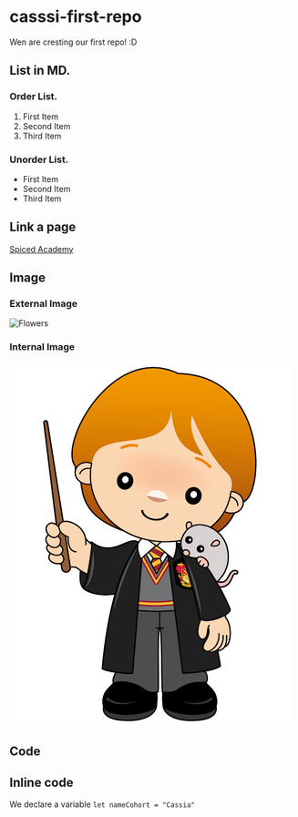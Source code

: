 # casssi-first-repo
Wen are cresting our first repo! :D

## List in MD.

### Order List.
1. First Item
2. Second Item
3. Third Item


### Unorder List.
- First Item
- Second Item
- Third Item

## Link a page
[Spiced Academy](https://www.spiced-academy.com/en)

## Image

### External Image
![Flowers](https://t3.gstatic.com/licensed-image?q=tbn:ANd9GcS4WH3Cpe1X75X4LhbHdyJo3vPEs0ufiHQhHjkqEnMjbPqViSEVI-nqF0NpeLscSR-7)

### Internal Image
![Image Name](./HarryPotter/ron.png)


## Code

## Inline code
We declare a variable `let nameCohort = "Cassia"`
